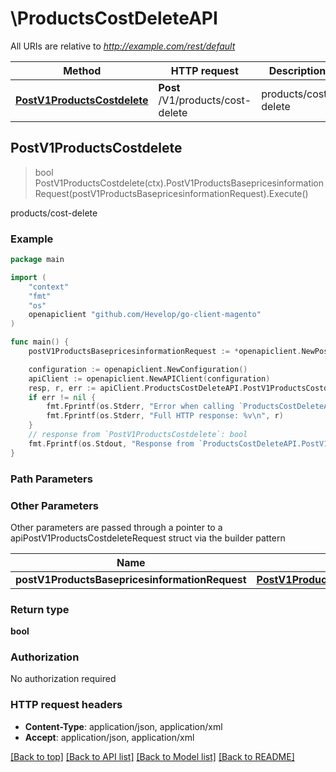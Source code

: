 # \ProductsCostDeleteAPI

All URIs are relative to *http://example.com/rest/default*

Method | HTTP request | Description
------------- | ------------- | -------------
[**PostV1ProductsCostdelete**](ProductsCostDeleteAPI.md#PostV1ProductsCostdelete) | **Post** /V1/products/cost-delete | products/cost-delete



## PostV1ProductsCostdelete

> bool PostV1ProductsCostdelete(ctx).PostV1ProductsBasepricesinformationRequest(postV1ProductsBasepricesinformationRequest).Execute()

products/cost-delete



### Example

```go
package main

import (
	"context"
	"fmt"
	"os"
	openapiclient "github.com/Hevelop/go-client-magento"
)

func main() {
	postV1ProductsBasepricesinformationRequest := *openapiclient.NewPostV1ProductsBasepricesinformationRequest([]string{"Skus_example"}) // PostV1ProductsBasepricesinformationRequest |  (optional)

	configuration := openapiclient.NewConfiguration()
	apiClient := openapiclient.NewAPIClient(configuration)
	resp, r, err := apiClient.ProductsCostDeleteAPI.PostV1ProductsCostdelete(context.Background()).PostV1ProductsBasepricesinformationRequest(postV1ProductsBasepricesinformationRequest).Execute()
	if err != nil {
		fmt.Fprintf(os.Stderr, "Error when calling `ProductsCostDeleteAPI.PostV1ProductsCostdelete``: %v\n", err)
		fmt.Fprintf(os.Stderr, "Full HTTP response: %v\n", r)
	}
	// response from `PostV1ProductsCostdelete`: bool
	fmt.Fprintf(os.Stdout, "Response from `ProductsCostDeleteAPI.PostV1ProductsCostdelete`: %v\n", resp)
}
```

### Path Parameters



### Other Parameters

Other parameters are passed through a pointer to a apiPostV1ProductsCostdeleteRequest struct via the builder pattern


Name | Type | Description  | Notes
------------- | ------------- | ------------- | -------------
 **postV1ProductsBasepricesinformationRequest** | [**PostV1ProductsBasepricesinformationRequest**](PostV1ProductsBasepricesinformationRequest.md) |  | 

### Return type

**bool**

### Authorization

No authorization required

### HTTP request headers

- **Content-Type**: application/json, application/xml
- **Accept**: application/json, application/xml

[[Back to top]](#) [[Back to API list]](../README.md#documentation-for-api-endpoints)
[[Back to Model list]](../README.md#documentation-for-models)
[[Back to README]](../README.md)

